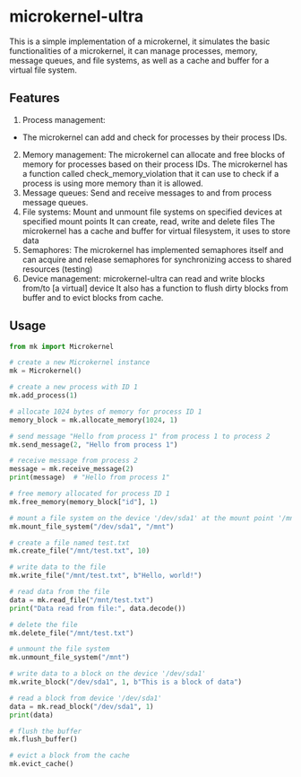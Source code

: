 # microkernel-ultra 
This is a simple implementation of a microkernel, it simulates the basic functionalities of a microkernel, it can manage processes, memory, message queues, and file systems, as well as a cache and buffer for a virtual file system.

## Features
1. Process management:
* The microkernel can add and check for processes by their process IDs.
2. Memory management:
The microkernel can allocate and free blocks of memory for processes based on their process IDs.
The microkernel has a function called check_memory_violation that it can use to check if a process is using more memory than it is allowed.
3. Message queues:
Send and receive messages to and from process message queues.
4. File systems:
Mount and unmount file systems on specified devices at specified mount points
It can create, read, write and delete files
The microkernel has a cache and buffer for virtual filesystem, it uses to store data
5. Semaphores:
The microkernel has implemented semaphores itself and can acquire and release semaphores for synchronizing access to shared resources (testing)
6. Device management:
microkernel-ultra can read and write blocks from/to [a virtual] device
It also has a function to flush dirty blocks from buffer and to evict blocks from cache.
## Usage

```python
from mk import Microkernel

# create a new Microkernel instance
mk = Microkernel()

# create a new process with ID 1
mk.add_process(1)

# allocate 1024 bytes of memory for process ID 1
memory_block = mk.allocate_memory(1024, 1)

# send message "Hello from process 1" from process 1 to process 2
mk.send_message(2, "Hello from process 1")

# receive message from process 2
message = mk.receive_message(2)
print(message)  # "Hello from process 1"

# free memory allocated for process ID 1
mk.free_memory(memory_block["id"], 1)

# mount a file system on the device '/dev/sda1' at the mount point '/mnt'
mk.mount_file_system("/dev/sda1", "/mnt")

# create a file named test.txt
mk.create_file("/mnt/test.txt", 10)

# write data to the file
mk.write_file("/mnt/test.txt", b"Hello, world!")

# read data from the file
data = mk.read_file("/mnt/test.txt")
print("Data read from file:", data.decode())

# delete the file
mk.delete_file("/mnt/test.txt")

# unmount the file system
mk.unmount_file_system("/mnt")

# write data to a block on the device '/dev/sda1'
mk.write_block("/dev/sda1", 1, b"This is a block of data")

# read a block from device '/dev/sda1'
data = mk.read_block("/dev/sda1", 1)
print(data)

# flush the buffer
mk.flush_buffer()

# evict a block from the cache
mk.evict_cache()

```